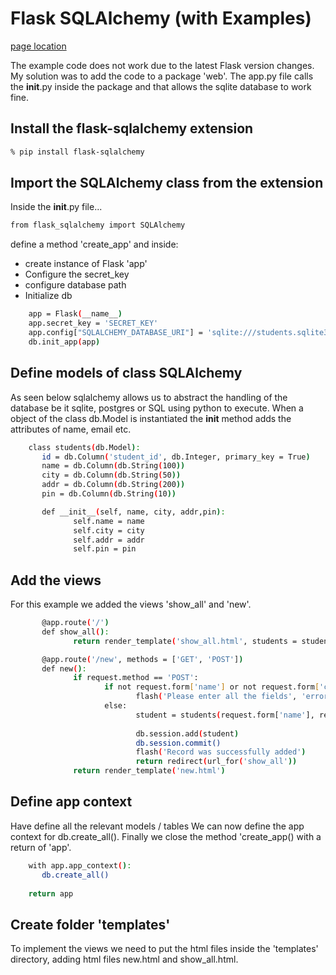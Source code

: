 # Flask SQLAlchemy (with Examples)

[page location](https://pythonbasics.org/flask-sqlalchemy/)

The example code does not work due to the latest Flask version changes.  My solution was to add the code to a package 'web'.  The app.py file calls the __init__.py inside the package and that allows the sqlite database to work fine.

## Install the flask-sqlalchemy extension

```bash
% pip install flask-sqlalchemy
```

## Import the SQLAlchemy class from the extension

Inside the __init__.py file...

```bash
from flask_sqlalchemy import SQLAlchemy
```

define a method 'create_app' and inside:

- create instance of Flask 'app'
- Configure the secret_key
- configure database path
- Initialize db

```bash
    app = Flask(__name__)
    app.secret_key = 'SECRET_KEY'
    app.config["SQLALCHEMY_DATABASE_URI"] = 'sqlite:///students.sqlite3'
    db.init_app(app)
```

## Define models of class SQLAlchemy

As seen below sqlalchemy allows us to abstract the handling of the database be it sqlite, postgres or SQL using python to execute.
When a object of the class db.Model is instantiated the __init__ method adds the attributes of name, email etc.

```bash
    class students(db.Model):
       id = db.Column('student_id', db.Integer, primary_key = True)
       name = db.Column(db.String(100))
       city = db.Column(db.String(50))
       addr = db.Column(db.String(200)) 
       pin = db.Column(db.String(10))

       def __init__(self, name, city, addr,pin):
              self.name = name
              self.city = city
              self.addr = addr
              self.pin = pin
```

## Add the views

For this example we added the views 'show_all' and 'new'.

```bash
       @app.route('/')
       def show_all():
              return render_template('show_all.html', students = students.query.all() )

       @app.route('/new', methods = ['GET', 'POST'])
       def new():
              if request.method == 'POST':
                     if not request.form['name'] or not request.form['city'] or not request.form['addr']:
                            flash('Please enter all the fields', 'error')
                     else:
                            student = students(request.form['name'], request.form['city'], request.form['addr'], request.form['pin'])
              
                            db.session.add(student)
                            db.session.commit()
                            flash('Record was successfully added')
                            return redirect(url_for('show_all'))
              return render_template('new.html')
```

## Define app context

Have define all the relevant models / tables We can now define the app context for db.create_all().  Finally we close the method 'create_app() with a return of 'app'.

```bash
    with app.app_context():
       db.create_all()
                        
    return app
```

## Create folder 'templates'

To implement the views we need to put the html files inside the 'templates' directory, adding html files new.html and show_all.html.
